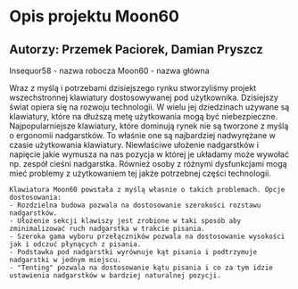 # Opis projektu Moon60

## Autorzy: Przemek Paciorek, Damian Pryszcz

Insequor58 - nazwa robocza
Moon60 - nazwa główna


Wraz z myślą i potrzebami dzisiejszego rynku stworzyliśmy projekt wszechstronnej klawiatury dostosowywanej pod użytkownika.
Dzisiejszy świat opiera się na rozwoju technologii. W wielu jej dziedzinach używane są klawiatury, które na dłuższą metę użytkowania mogą być niebezpieczne. Najpopularniejsze klawiatury, które dominują rynek nie są tworzone z myślą o ergonomii nadgarstków. To właśnie one są najbardziej nadwyrężane w czasie użytkowania klawiatury. Niewłaściwe ułożenie nadgarstków i napięcie jakie wymusza na nas pozycja w której je układamy może wywołać np. zespół cieśni nadgarstka. Również osoby z różnymi dysfunkcjami mogą mieć problemy z użytkowaniem tej jakże potrzebnej części technologii.

    Klawiatura Moon60 powstała z myślą własnie o takich problemach. Opcje dostosowania:
    - Rozdzielna budowa pozwala na dostosowanie szerokości rozstawu nadgarstków.
    - Ułożenie sekcji klawiszy jest zrobione w taki sposób aby zminimalizować ruch nadgarstka w trakcie pisania.
    - Szeroka gama wyboru przełączników pozwala na dostosowanie wysokości jak i odczuć płynących z pisania.
    - Podstawka pod nadgarstki wyrównuje kąt pisania i podtrzymuje nadgarstki w jednym miejscu.
    - "Tenting" pozwala na dostosowanie kątu pisania i co za tym idzie ustawienia nadgarstków w bardziej naturalnej pozycji.